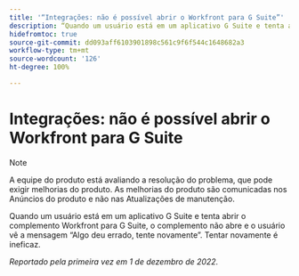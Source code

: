 ```yaml
---
title: '“Integrações: não é possível abrir o Workfront para G Suite”'
description: “Quando um usuário está em um aplicativo G Suite e tenta abrir o complemento Workfront para G Suite, o complemento não abre e o usuário vê a mensagem Algo deu errado, tente novamente. Tentar novamente é ineficaz. “
hidefromtoc: true
source-git-commit: dd093aff6103901898c561c9f6f544c1648682a3
workflow-type: tm+mt
source-wordcount: '126'
ht-degree: 100%

---
```



# Integrações: não é possível abrir o Workfront para G Suite

>[!NOTE]
>
>A equipe do produto está avaliando a resolução do problema, que pode exigir melhorias do produto. As melhorias do produto são comunicadas nos Anúncios do produto e não nas Atualizações de manutenção.

Quando um usuário está em um aplicativo G Suite e tenta abrir o complemento Workfront para G Suite, o complemento não abre e o usuário vê a mensagem “Algo deu errado, tente novamente”. Tentar novamente é ineficaz.

_Reportado pela primeira vez em 1 de dezembro de 2022._

